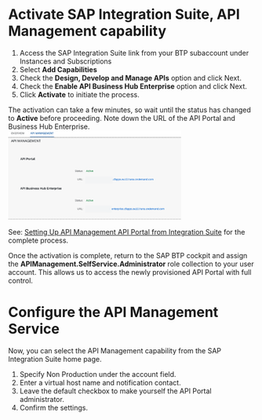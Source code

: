 # Activate SAP Integration Suite, API Management capability

1. Access the SAP Integration Suite link from your BTP subaccount under Instances and Subscriptions
2. Select **Add Capabilities**
3. Check the **Design, Develop and Manage APIs** option and click Next.
4. Check the **Enable API Business Hub Enterprise** option and click Next.
5. Click **Activate** to initiate the process.

The activation can take a few minutes, so wait until the status has changed to **Active** before proceeding. Note down the URL of the API Portal and Business Hub Enterprise.
<br><img src="img/IS_APIActivation.png" width="70%">

See: [Setting Up API Management API Portal from Integration Suite](https://help.sap.com/docs/SAP_CLOUD_PLATFORM_API_MANAGEMENT/66d066d903c2473f81ec33acfe2ccdb4/f6eb4332cd5144ef91f4a84cc614ba1c.html?locale=en*US) for the complete process.

Once the activation is complete, return to the SAP BTP cockpit and assign the **APIManagement.SelfService.Administrator** role collection to your user account. This allows us to access the newly provisioned API Portal with full control.

# Configure the API Management Service

Now, you can select the API Management capability from the SAP Integration Suite home page. 

1. Specify Non Production under the account field.
2. Enter a virtual host name and notification contact. 
3. Leave the default checkbox to make yourself the API Portal administrator. 
4. Confirm the settings.
